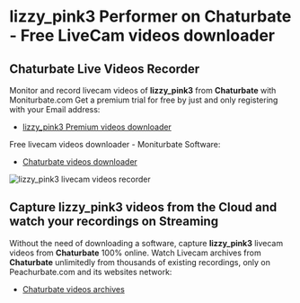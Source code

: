 # lizzy_pink3 Performer on Chaturbate - Free LiveCam videos downloader

## Chaturbate Live Videos Recorder

Monitor and record livecam videos of **lizzy_pink3** from **Chaturbate** with Moniturbate.com
Get a premium trial for free by just and only registering with your Email address:
* [lizzy_pink3 Premium videos downloader](https://moniturbate.com/request-demo-licence-key.html)

Free livecam videos downloader - Moniturbate Software:
* [Chaturbate videos downloader](https://moniturbate.com/moniturbate-download-software.html)

![lizzy_pink3 livecam videos recorder](https://peachurnet.com/templates/moniturbate-software.png)


## Capture lizzy_pink3 videos from the Cloud and watch your recordings on Streaming

Without the need of downloading a software, capture **lizzy_pink3** livecam videos from **Chaturbate** 100% online.
Watch Livecam archives from **Chaturbate** unlimitedly from thousands of existing recordings, only on Peachurbate.com and its websites network:
* [Chaturbate videos archives](https://peachurnet.com/)